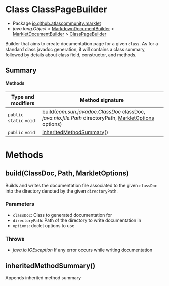 # Class ClassPageBuilder

* Package [io.github.atlascommunity.marklet](README.html)
* *java.lang.Object* > [MarkdownDocumentBuilder](MarkdownDocumentBuilder.html) > [MarkletDocumentBuilder](MarkletDocumentBuilder.html) > [ClassPageBuilder](ClassPageBuilder.html)

Builder that aims to create documentation page for a given ``class``. As for a standard class
 javadoc generation, it will contains a class summary, followed by details about class field,
 constructor, and methods.


## Summary
#### Methods
| Type and modifiers | Method signature |
| --- | --- |
| `public static` `void` | [build](#buildclassdoc-path-markletoptions)(*com.sun.javadoc.ClassDoc* classDoc, *java.nio.file.Path* directoryPath, [MarkletOptions](MarkletOptions.html) options) |
| `public` `void` | [inheritedMethodSummary](#inheritedmethodsummary)() |



# Methods
## build(ClassDoc, Path, MarkletOptions)
Builds and writes the documentation file associated to the given ``classDoc`` into the
 directory denoted by the given ``directoryPath``.

### **Parameters**
* `classDoc`: Class to generated documentation for
* `directoryPath`: Path of the directory to write documentation in
* `options`: doclet options to use

### **Throws**
* *java.io.IOException* If any error occurs while writing documentation



## inheritedMethodSummary()
Appends inherited method summary




